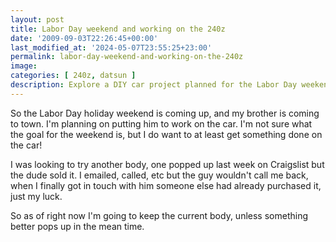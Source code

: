 ```yaml
---
layout: post
title: Labor Day weekend and working on the 240z
date: '2009-09-03T22:26:45+00:00'
last_modified_at: '2024-05-07T23:55:25+23:00'
permalink: labor-day-weekend-and-working-on-the-240z
image: 
categories: [ 240z, datsun ]
description: Explore a DIY car project planned for the Labor Day weekend with a dash of humor, sibling bonding, and the hunt for car body parts.
---
```


So the Labor Day holiday weekend is coming up, and my brother is coming to town. I'm planning on putting him to work on the car. I'm not sure what the goal for the weekend is, but I do want to at least get something done on the car! 

I was looking to try another body, one popped up last week on Craigslist but the dude sold it. I emailed, called, etc but the guy wouldn't call me back, when I finally got in touch with him someone else had already purchased it, just my luck. 

So as of right now I'm going to keep the current body, unless something better pops up in the mean time.



